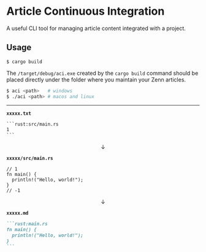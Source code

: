 # Article Continuous Integration

A useful CLI tool for managing article content integrated with a project.

## Usage

```
$ cargo build
```

The `/target/debug/aci.exe` created by the `cargo build` command should be placed directly under the folder where you maintain your Zenn articles.

```bash
$ aci <path>   # windows
$ ./aci <path> # macos and linux
```

***

**`xxxxx.txt`**

````txt:xxxxx.txt
```rust:src/main.rs
1
```
````

<div align="center">↓</div>

**`xxxxx/src/main.rs`**

```
// 1
fn main() {
  println!("Hello, world!");
}
// -1
```

<div align="center">↓</div>

**`xxxxx.md`**

````md:xxxxx.md
```rust:main.rs
fn main() {
  println!("Hello, world!");
}
```
````

